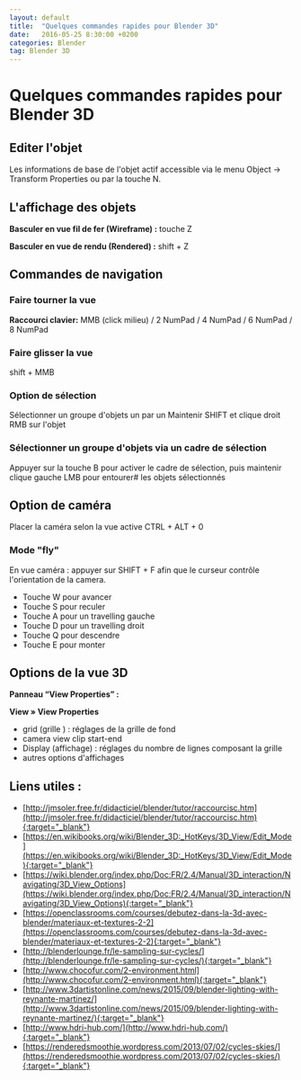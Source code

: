 ```yaml
---
layout: default
title:  "Quelques commandes rapides pour Blender 3D"
date:   2016-05-25 8:30:00 +0200
categories: Blender
tag: Blender 3D
---
```


# Quelques commandes rapides pour Blender 3D

## Editer l'objet 
Les informations de base de l'objet actif accessible via le menu Object → Transform Properties ou par la touche N.

## L'affichage des objets

**Basculer en vue fil de fer (Wireframe) :** touche Z

**Basculer en vue de rendu (Rendered) :** shift + Z


## Commandes de navigation
### Faire tourner la vue
**Raccourci clavier:** MMB (click milieu) / 2 NumPad / 4 NumPad / 6 NumPad / 8 NumPad

### Faire glisser la vue
shift + MMB
 
### Option de sélection
Sélectionner un groupe d'objets un par un
Maintenir SHIFT et clique droit RMB sur l'objet

### Sélectionner un groupe d'objets via un cadre de sélection
Appuyer sur la touche B pour activer le cadre de sélection, puis maintenir clique gauche LMB pour entourer# les objets sélectionnés

## Option de caméra
Placer la caméra selon la vue active
CTRL + ALT  + 0

 
### Mode "fly"

En vue caméra : appuyer sur SHIFT + F afin que le curseur contrôle l'orientation de la camera.

+ Touche W pour avancer
+ Touche S pour reculer
+ Touche A pour un travelling gauche
+ Touche D pour un travelling droit
+ Touche Q pour descendre
+ Touche E pour monter
 

## Options de la vue 3D
**Panneau “View Properties”  :**

__View » View Properties__

+ grid (grille ) : réglages de la grille de fond
+ camera view clip start-end
+ Display (affichage) : réglages du nombre de lignes composant la grille
+ autres options d'affichages


## Liens utiles : 
+ [http://jmsoler.free.fr/didacticiel/blender/tutor/raccourcisc.htm](http://jmsoler.free.fr/didacticiel/blender/tutor/raccourcisc.htm){:target="_blank"}
+ [https://en.wikibooks.org/wiki/Blender_3D:_HotKeys/3D_View/Edit_Mode](https://en.wikibooks.org/wiki/Blender_3D:_HotKeys/3D_View/Edit_Mode){:target="_blank"}
+ [https://wiki.blender.org/index.php/Doc:FR/2.4/Manual/3D_interaction/Navigating/3D_View_Options](https://wiki.blender.org/index.php/Doc:FR/2.4/Manual/3D_interaction/Navigating/3D_View_Options){:target="_blank"}
+ [https://openclassrooms.com/courses/debutez-dans-la-3d-avec-blender/materiaux-et-textures-2-2](https://openclassrooms.com/courses/debutez-dans-la-3d-avec-blender/materiaux-et-textures-2-2){:target="_blank"}
+ [http://blenderlounge.fr/le-sampling-sur-cycles/](http://blenderlounge.fr/le-sampling-sur-cycles/){:target="_blank"}
+ [http://www.chocofur.com/2-environment.html](http://www.chocofur.com/2-environment.html){:target="_blank"}
+ [http://www.3dartistonline.com/news/2015/09/blender-lighting-with-reynante-martinez/](http://www.3dartistonline.com/news/2015/09/blender-lighting-with-reynante-martinez/){:target="_blank"}
+ [http://www.hdri-hub.com/](http://www.hdri-hub.com/){:target="_blank"}
+ [https://renderedsmoothie.wordpress.com/2013/07/02/cycles-skies/](https://renderedsmoothie.wordpress.com/2013/07/02/cycles-skies/){:target="_blank"}

